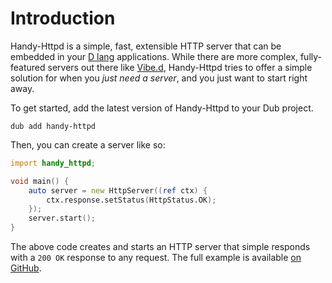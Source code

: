 # Introduction

Handy-Httpd is a simple, fast, extensible HTTP server that can be embedded in your [D lang](https://dlang.org/) applications. While there are more complex, fully-featured servers out there like [Vibe.d](https://vibed.org), Handy-Httpd tries to offer a simple solution for when you _just need a server_, and you just want to start right away.

To get started, add the latest version of Handy-Httpd to your Dub project.

```shell
dub add handy-httpd
```

Then, you can create a server like so:

```d
import handy_httpd;

void main() {
    auto server = new HttpServer((ref ctx) {
        ctx.response.setStatus(HttpStatus.OK);
    });
    server.start();
}
```

The above code creates and starts an HTTP server that simple responds with a `200 OK` response to any request. The full example is available [on GitHub](https://github.com/andrewlalis/handy-httpd/tree/main/examples/single-file-server).


